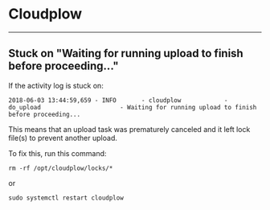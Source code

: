 # Cloudplow

---

## Stuck on "Waiting for running upload to finish before proceeding..."

If the activity log is stuck on:

```
2018-06-03 13:44:59,659 - INFO       - cloudplow            - do_upload                      - Waiting for running upload to finish before proceeding...
```

This means that an upload task was prematurely canceled and it left lock file(s) to prevent another upload.

To fix this, run this command:

```
rm -rf /opt/cloudplow/locks/*
```

or

```
sudo systemctl restart cloudplow
```

